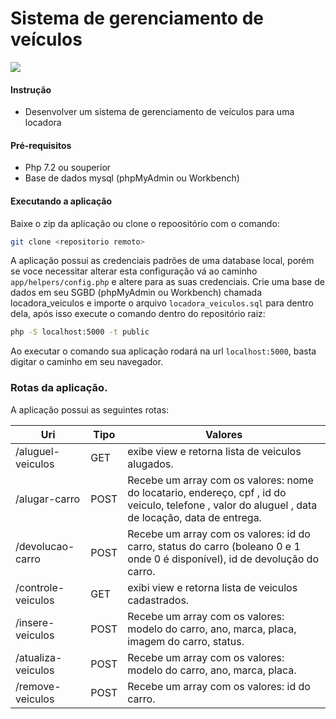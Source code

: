 # Sistema de gerenciamento de veículos

![](https://aws1.discourse-cdn.com/standard14/uploads/slimframework/original/1X/704c3a9a7ce53ea7d06952ff4a33cf945e68ac4e.png)

#### Instrução

  - Desenvolver um sistema de gerenciamento de veículos para uma locadora
 

#### Pré-requisitos
  - Php 7.2 ou souperior
  - Base de dados mysql (phpMyAdmin ou Workbench)

#### Executando a aplicação
Baixe o zip da aplicação ou clone o repoositório com o comando:
```sh
git clone <repositorio remoto>
```
A aplicação possui as credenciais padrões de uma database local, porém se voce necessitar alterar esta configuração vá ao caminho `app/helpers/config.php` e altere para as suas credenciais. Crie uma base de dados em seu SGBD (phpMyAdmin ou Workbench) chamada locadora_veiculos e importe o arquivo `locadora_veiculos.sql` para dentro dela, após isso execute o comando dentro do repositório raiz:
```sh
php -S localhost:5000 -t public
```
Ao executar o comando sua aplicação rodará na url `localhost:5000`, basta digitar o caminho em seu navegador.

### Rotas da aplicação.
A aplicação possui as seguintes rotas:

| Uri | Tipo | Valores 
| ------ | ------ | ---------|
| /aluguel-veiculos | GET | exibe view e retorna lista de veiculos alugados. |
| /alugar-carro | POST | Recebe um array com os valores: nome do locatario, endereço, cpf , id do veiculo, telefone , valor do aluguel , data de locação, data de entrega. |
| /devolucao-carro | POST |Recebe um array com os valores: id do carro, status do carro (boleano 0 e 1 onde 0 é disponível), id de devolução do carro.
| /controle-veiculos | GET | exibi view e retorna lista de veiculos cadastrados.|
| /insere-veiculos | POST | Recebe um array com os valores: modelo do carro, ano, marca, placa, imagem do carro, status. |
| /atualiza-veiculos | POST | Recebe um array com os valores: modelo do carro, ano, marca, placa. |
| /remove-veiculos | POST | Recebe um array com os valores:  id do carro. |
